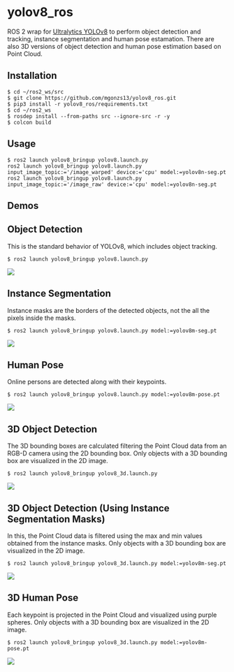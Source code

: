 # yolov8_ros

ROS 2 wrap for [Ultralytics YOLOv8](https://github.com/ultralytics/ultralytics) to perform object detection and tracking, instance segmentation and human pose estamation. There are also 3D versions of object detection and human pose estimation based on Point Cloud.

## Installation

```shell
$ cd ~/ros2_ws/src
$ git clone https://github.com/mgonzs13/yolov8_ros.git
$ pip3 install -r yolov8_ros/requirements.txt
$ cd ~/ros2_ws
$ rosdep install --from-paths src --ignore-src -r -y
$ colcon build
```

## Usage

```shell
$ ros2 launch yolov8_bringup yolov8.launch.py
ros2 launch yolov8_bringup yolov8.launch.py input_image_topic:='/image_warped' device:='cpu' model:=yolov8n-seg.pt
ros2 launch yolov8_bringup yolov8.launch.py input_image_topic:='/image_raw' device:='cpu' model:=yolov8n-seg.pt
```

## Demos

## Object Detection

This is the standard behavior of YOLOv8, which includes object tracking.

```shell
$ ros2 launch yolov8_bringup yolov8.launch.py
```

[![](https://drive.google.com/thumbnail?authuser=0&sz=w1280&id=1gTQt6soSIq1g2QmK7locHDiZ-8MqVl2w)](https://drive.google.com/file/d/1gTQt6soSIq1g2QmK7locHDiZ-8MqVl2w/view?usp=sharing)

## Instance Segmentation

Instance masks are the borders of the detected objects, not the all the pixels inside the masks.

```shell
$ ros2 launch yolov8_bringup yolov8.launch.py model:=yolov8m-seg.pt
```

[![](https://drive.google.com/thumbnail?authuser=0&sz=w1280&id=1dwArjDLSNkuOGIB0nSzZR6ABIOCJhAFq)](https://drive.google.com/file/d/1dwArjDLSNkuOGIB0nSzZR6ABIOCJhAFq/view?usp=sharing)

## Human Pose

Online persons are detected along with their keypoints.

```shell
$ ros2 launch yolov8_bringup yolov8.launch.py model:=yolov8m-pose.pt
```

[![](https://drive.google.com/thumbnail?authuser=0&sz=w1280&id=1pRy9lLSXiFEVFpcbesMCzmTMEoUXGWgr)](https://drive.google.com/file/d/1pRy9lLSXiFEVFpcbesMCzmTMEoUXGWgr/view?usp=sharing)

## 3D Object Detection

The 3D bounding boxes are calculated filtering the Point Cloud data from an RGB-D camera using the 2D bounding box. Only objects with a 3D bounding box are visualized in the 2D image.

```shell
$ ros2 launch yolov8_bringup yolov8_3d.launch.py
```

[![](https://drive.google.com/thumbnail?authuser=0&sz=w1280&id=1ZcN_u9RB9_JKq37mdtpzXx3b44tlU-pr)](https://drive.google.com/file/d/1ZcN_u9RB9_JKq37mdtpzXx3b44tlU-pr/view?usp=sharing)

## 3D Object Detection (Using Instance Segmentation Masks)

In this, the Point Cloud data is filtered using the max and min values obtained from the instance masks. Only objects with a 3D bounding box are visualized in the 2D image.

```shell
$ ros2 launch yolov8_bringup yolov8_3d.launch.py model:=yolov8m-seg.pt
```

[![](https://drive.google.com/thumbnail?authuser=0&sz=w1280&id=1wVZgi5GLkAYxv3GmTxX5z-vB8RQdwqLP)](https://drive.google.com/file/d/1wVZgi5GLkAYxv3GmTxX5z-vB8RQdwqLP/view?usp=sharing)

## 3D Human Pose

Each keypoint is projected in the Point Cloud and visualized using purple spheres. Only objects with a 3D bounding box are visualized in the 2D image.

```shell
$ ros2 launch yolov8_bringup yolov8_3d.launch.py model:=yolov8m-pose.pt
```

[![](https://drive.google.com/thumbnail?authuser=0&sz=w1280&id=1j4VjCAsOCx_mtM2KFPOLkpJogM0t227r)](https://drive.google.com/file/d/1j4VjCAsOCx_mtM2KFPOLkpJogM0t227r/view?usp=sharing)
